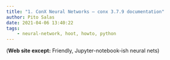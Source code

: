 ```yaml
---
title: "1. ConX Neural Networks — conx 3.7.9 documentation"
author: Pito Salas
date: 2021-04-06 13:40:22
tags:
    - neural-network, hoot, howto, python
---
```


(**Web site except:** Friendly, Jupyter-notebook-ish neural nets) 
